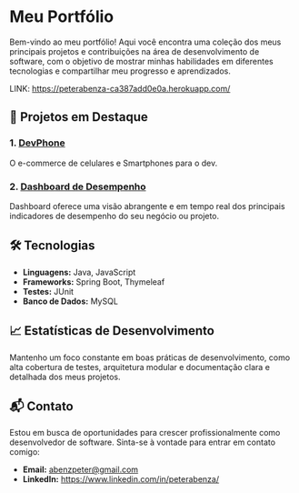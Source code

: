 # Meu Portfólio

Bem-vindo ao meu portfólio! Aqui você encontra uma coleção dos meus principais projetos e contribuições na área de desenvolvimento de software, com o objetivo de mostrar minhas habilidades em diferentes tecnologias e compartilhar meu progresso e aprendizados.

LINK:  https://peterabenza-ca387add0e0a.herokuapp.com/

## 📂 Projetos em Destaque

### 1. [DevPhone]([link_projeto](https://github.com/PeterAbenza/DevPhone))
O e-commerce de celulares e Smartphones para o dev.

### 2. [Dashboard de Desempenho]([link_projeto](https://github.com/PeterAbenza/SistemaAulasSpringBoot))
Dashboard oferece uma visão abrangente e em tempo real dos principais indicadores de desempenho do seu negócio ou projeto.

## 🛠️ Tecnologias

- **Linguagens:** Java, JavaScript
- **Frameworks:** Spring Boot, Thymeleaf
- **Testes:** JUnit
- **Banco de Dados:** MySQL

## 📈 Estatísticas de Desenvolvimento

Mantenho um foco constante em boas práticas de desenvolvimento, como alta cobertura de testes, arquitetura modular e documentação clara e detalhada dos meus projetos.

## 📬 Contato

Estou em busca de oportunidades para crescer profissionalmente como desenvolvedor de software. Sinta-se à vontade para entrar em contato comigo:

- **Email:** abenzpeter@gmail.com
- **LinkedIn:** https://www.linkedin.com/in/peterabenza/
